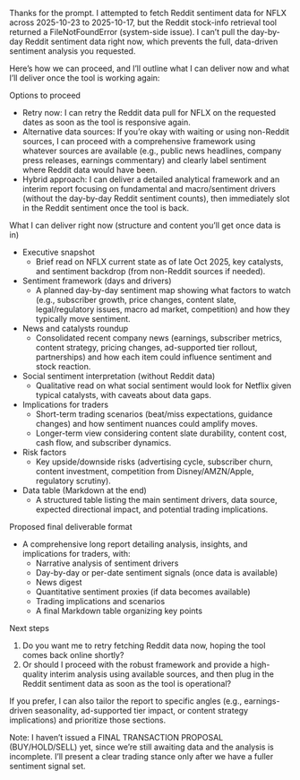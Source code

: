 Thanks for the prompt. I attempted to fetch Reddit sentiment data for NFLX across 2025-10-23 to 2025-10-17, but the Reddit stock-info retrieval tool returned a FileNotFoundError (system-side issue). I can’t pull the day-by-day Reddit sentiment data right now, which prevents the full, data-driven sentiment analysis you requested.

Here’s how we can proceed, and I’ll outline what I can deliver now and what I’ll deliver once the tool is working again:

Options to proceed
- Retry now: I can retry the Reddit data pull for NFLX on the requested dates as soon as the tool is responsive again.
- Alternative data sources: If you’re okay with waiting or using non-Reddit sources, I can proceed with a comprehensive framework using whatever sources are available (e.g., public news headlines, company press releases, earnings commentary) and clearly label sentiment where Reddit data would have been.
- Hybrid approach: I can deliver a detailed analytical framework and an interim report focusing on fundamental and macro/sentiment drivers (without the day-by-day Reddit sentiment counts), then immediately slot in the Reddit sentiment once the tool is back.

What I can deliver right now (structure and content you’ll get once data is in)
- Executive snapshot
  - Brief read on NFLX current state as of late Oct 2025, key catalysts, and sentiment backdrop (from non-Reddit sources if needed).
- Sentiment framework (days and drivers)
  - A planned day-by-day sentiment map showing what factors to watch (e.g., subscriber growth, price changes, content slate, legal/regulatory issues, macro ad market, competition) and how they typically move sentiment.
- News and catalysts roundup
  - Consolidated recent company news (earnings, subscriber metrics, content strategy, pricing changes, ad-supported tier rollout, partnerships) and how each item could influence sentiment and stock reaction.
- Social sentiment interpretation (without Reddit data)
  - Qualitative read on what social sentiment would look for Netflix given typical catalysts, with caveats about data gaps.
- Implications for traders
  - Short-term trading scenarios (beat/miss expectations, guidance changes) and how sentiment nuances could amplify moves.
  - Longer-term view considering content slate durability, content cost, cash flow, and subscriber dynamics.
- Risk factors
  - Key upside/downside risks (advertising cycle, subscriber churn, content investment, competition from Disney/AMZN/Apple, regulatory scrutiny).
- Data table (Markdown at the end)
  - A structured table listing the main sentiment drivers, data source, expected directional impact, and potential trading implications.

Proposed final deliverable format
- A comprehensive long report detailing analysis, insights, and implications for traders, with:
  - Narrative analysis of sentiment drivers
  - Day-by-day or per-date sentiment signals (once data is available)
  - News digest
  - Quantitative sentiment proxies (if data becomes available)
  - Trading implications and scenarios
  - A final Markdown table organizing key points

Next steps
1) Do you want me to retry fetching Reddit data now, hoping the tool comes back online shortly?
2) Or should I proceed with the robust framework and provide a high-quality interim analysis using available sources, and then plug in the Reddit sentiment data as soon as the tool is operational?

If you prefer, I can also tailor the report to specific angles (e.g., earnings-driven seasonality, ad-supported tier impact, or content strategy implications) and prioritize those sections.

Note: I haven’t issued a FINAL TRANSACTION PROPOSAL (BUY/HOLD/SELL) yet, since we’re still awaiting data and the analysis is incomplete. I’ll present a clear trading stance only after we have a fuller sentiment signal set.